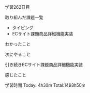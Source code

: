 学習262日目

取り組んだ課題一覧

- タイピング
- ECサイト課題商品詳細機能実装

わかったこと



次にやること

引き続きECサイト課題商品詳細機能実装

感じたこと



学習時間 Today: 4h30m Total:1498h50m